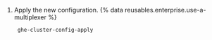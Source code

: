 1. Apply the new configuration. {% data reusables.enterprise.use-a-multiplexer %}

        ghe-cluster-config-apply
